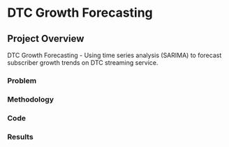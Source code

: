# DTC Growth Forecasting

## Project Overview
DTC Growth Forecasting - Using time series analysis (SARIMA) to forecast subscriber growth trends on DTC streaming service.

### Problem

### Methodology

### Code

### Results




